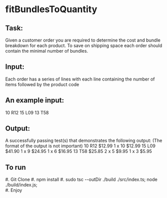 # fitBundlesToQuantity

## Task:
Given a customer order you are required to determine the cost and bundle breakdown for
each product. To save on shipping space each order should contain the minimal number
of bundles.
## Input:
Each order has a series of lines with each line containing the number of items followed by
the product code
## An example input:
10 R12
15 L09
13 T58
## Output:
A successfully passing test(s) that demonstrates the following output: (The format of the
output is not important)
10 R12 $12.99
1 x 10 $12.99
15 L09 $41.90
1 x 9 $24.95
1 x 6 $16.95
13 T58 $25.85
2 x 5 $9.95
1 x 3 $5.95

## To run
#. Git Clone
#. npm install
#. sudo tsc --outDir ./build ./src/index.ts; node ./build/index.js;   
#. Enjoy
